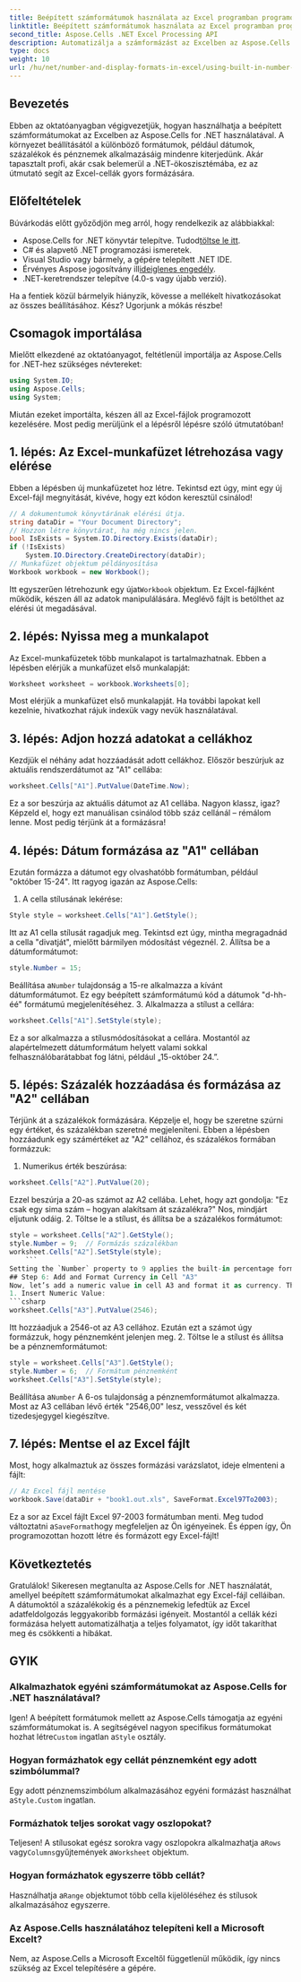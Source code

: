 ```yaml
---
title: Beépített számformátumok használata az Excel programban programozottan
linktitle: Beépített számformátumok használata az Excel programban programozottan
second_title: Aspose.Cells .NET Excel Processing API
description: Automatizálja a számformázást az Excelben az Aspose.Cells for .NET használatával. Ismerje meg a dátum-, százalék- és pénznemformátumok programozott alkalmazásának módját.
type: docs
weight: 10
url: /hu/net/number-and-display-formats-in-excel/using-built-in-number-formats/
---
```

## Bevezetés
Ebben az oktatóanyagban végigvezetjük, hogyan használhatja a beépített számformátumokat az Excelben az Aspose.Cells for .NET használatával. A környezet beállításától a különböző formátumok, például dátumok, százalékok és pénznemek alkalmazásáig mindenre kiterjedünk. Akár tapasztalt profi, akár csak belemerül a .NET-ökoszisztémába, ez az útmutató segít az Excel-cellák gyors formázására.
## Előfeltételek
Búvárkodás előtt győződjön meg arról, hogy rendelkezik az alábbiakkal:
-  Aspose.Cells for .NET könyvtár telepítve. Tudod[töltse le itt](https://releases.aspose.com/cells/net/).
- C# és alapvető .NET programozási ismeretek.
- Visual Studio vagy bármely, a gépére telepített .NET IDE.
-  Érvényes Aspose jogosítvány ill[ideiglenes engedély](https://purchase.aspose.com/temporary-license/).
- .NET-keretrendszer telepítve (4.0-s vagy újabb verzió).
  
Ha a fentiek közül bármelyik hiányzik, kövesse a mellékelt hivatkozásokat az összes beállításához. Kész? Ugorjunk a mókás részbe!
## Csomagok importálása
Mielőtt elkezdené az oktatóanyagot, feltétlenül importálja az Aspose.Cells for .NET-hez szükséges névtereket:
```csharp
using System.IO;
using Aspose.Cells;
using System;
```
Miután ezeket importálta, készen áll az Excel-fájlok programozott kezelésére. Most pedig merüljünk el a lépésről lépésre szóló útmutatóban!
## 1. lépés: Az Excel-munkafüzet létrehozása vagy elérése
Ebben a lépésben új munkafüzetet hoz létre. Tekintsd ezt úgy, mint egy új Excel-fájl megnyitását, kivéve, hogy ezt kódon keresztül csinálod!
```csharp
// A dokumentumok könyvtárának elérési útja.
string dataDir = "Your Document Directory";
// Hozzon létre könyvtárat, ha még nincs jelen.
bool IsExists = System.IO.Directory.Exists(dataDir);
if (!IsExists)
	System.IO.Directory.CreateDirectory(dataDir);
// Munkafüzet objektum példányosítása
Workbook workbook = new Workbook();
```
 Itt egyszerűen létrehozunk egy újat`Workbook` objektum. Ez Excel-fájlként működik, készen áll az adatok manipulálására. Meglévő fájlt is betölthet az elérési út megadásával.
## 2. lépés: Nyissa meg a munkalapot
Az Excel-munkafüzetek több munkalapot is tartalmazhatnak. Ebben a lépésben elérjük a munkafüzet első munkalapját:
```csharp
Worksheet worksheet = workbook.Worksheets[0];
```
Most elérjük a munkafüzet első munkalapját. Ha további lapokat kell kezelnie, hivatkozhat rájuk indexük vagy nevük használatával.
## 3. lépés: Adjon hozzá adatokat a cellákhoz
Kezdjük el néhány adat hozzáadását adott cellákhoz. Először beszúrjuk az aktuális rendszerdátumot az "A1" cellába:
```csharp
worksheet.Cells["A1"].PutValue(DateTime.Now);
```
Ez a sor beszúrja az aktuális dátumot az A1 cellába. Nagyon klassz, igaz? Képzeld el, hogy ezt manuálisan csinálod több száz cellánál – rémálom lenne. Most pedig térjünk át a formázásra!
## 4. lépés: Dátum formázása az "A1" cellában
Ezután formázza a dátumot egy olvashatóbb formátumban, például "október 15-24". Itt ragyog igazán az Aspose.Cells:
1. A cella stílusának lekérése:
```csharp
Style style = worksheet.Cells["A1"].GetStyle();
```
Itt az A1 cella stílusát ragadjuk meg. Tekintsd ezt úgy, mintha megragadnád a cella "divatját", mielőtt bármilyen módosítást végeznél.
2. Állítsa be a dátumformátumot:
```csharp
style.Number = 15;
```
 Beállítása a`Number` tulajdonság a 15-re alkalmazza a kívánt dátumformátumot. Ez egy beépített számformátumú kód a dátumok "d-hh-éé" formátumú megjelenítéséhez.
3. Alkalmazza a stílust a cellára:
```csharp
worksheet.Cells["A1"].SetStyle(style);
```
Ez a sor alkalmazza a stílusmódosításokat a cellára. Mostantól az alapértelmezett dátumformátum helyett valami sokkal felhasználóbarátabbat fog látni, például „15-október 24.”.
## 5. lépés: Százalék hozzáadása és formázása az "A2" cellában
Térjünk át a százalékok formázására. Képzelje el, hogy be szeretne szúrni egy értéket, és százalékban szeretné megjeleníteni. Ebben a lépésben hozzáadunk egy számértéket az "A2" cellához, és százalékos formában formázzuk:
1. Numerikus érték beszúrása:
```csharp
worksheet.Cells["A2"].PutValue(20);
```
Ezzel beszúrja a 20-as számot az A2 cellába. Lehet, hogy azt gondolja: "Ez csak egy sima szám – hogyan alakítsam át százalékra?" Nos, mindjárt eljutunk odáig.
2. Töltse le a stílust, és állítsa be a százalékos formátumot:
```csharp
style = worksheet.Cells["A2"].GetStyle();
style.Number = 9;  // Formázás százalékban
worksheet.Cells["A2"].SetStyle(style);
    ```
Setting the `Number` property to 9 applies the built-in percentage format. Now the value in A2 will be displayed as "2000%." (Yes, 20 is treated as 2000% in percentage formatting).
## Step 6: Add and Format Currency in Cell "A3"
Now, let’s add a numeric value in cell A3 and format it as currency. This is a common use case for financial reports.
1. Insert Numeric Value:
```csharp
worksheet.Cells["A3"].PutValue(2546);
```
Itt hozzáadjuk a 2546-ot az A3 cellához. Ezután ezt a számot úgy formázzuk, hogy pénznemként jelenjen meg.
2. Töltse le a stílust és állítsa be a pénznemformátumot:
```csharp
style = worksheet.Cells["A3"].GetStyle();
style.Number = 6;  // Formátum pénznemként
worksheet.Cells["A3"].SetStyle(style);
```
 Beállítása a`Number` A 6-os tulajdonság a pénznemformátumot alkalmazza. Most az A3 cellában lévő érték "2546,00" lesz, vesszővel és két tizedesjegygel kiegészítve.
## 7. lépés: Mentse el az Excel fájlt
Most, hogy alkalmaztuk az összes formázási varázslatot, ideje elmenteni a fájlt:
```csharp
// Az Excel fájl mentése
workbook.Save(dataDir + "book1.out.xls", SaveFormat.Excel97To2003);
```
 Ez a sor az Excel fájlt Excel 97-2003 formátumban menti. Meg tudod változtatni a`SaveFormat`hogy megfeleljen az Ön igényeinek. És éppen így, Ön programozottan hozott létre és formázott egy Excel-fájlt!
## Következtetés
Gratulálok! Sikeresen megtanulta az Aspose.Cells for .NET használatát, amellyel beépített számformátumokat alkalmazhat egy Excel-fájl celláiban. A dátumoktól a százalékokig és a pénznemekig lefedtük az Excel adatfeldolgozás leggyakoribb formázási igényeit. Mostantól a cellák kézi formázása helyett automatizálhatja a teljes folyamatot, így időt takaríthat meg és csökkenti a hibákat.
## GYIK
### Alkalmazhatok egyéni számformátumokat az Aspose.Cells for .NET használatával?
 Igen! A beépített formátumok mellett az Aspose.Cells támogatja az egyéni számformátumokat is. A segítségével nagyon specifikus formátumokat hozhat létre`Custom` ingatlan a`Style` osztály.
### Hogyan formázhatok egy cellát pénznemként egy adott szimbólummal?
 Egy adott pénznemszimbólum alkalmazásához egyéni formázást használhat a`Style.Custom` ingatlan.
### Formázhatok teljes sorokat vagy oszlopokat?
 Teljesen! A stílusokat egész sorokra vagy oszlopokra alkalmazhatja a`Rows` vagy`Columns`gyűjtemények a`Worksheet` objektum.
### Hogyan formázhatok egyszerre több cellát?
Használhatja a`Range` objektumot több cella kijelöléséhez és stílusok alkalmazásához egyszerre.
### Az Aspose.Cells használatához telepíteni kell a Microsoft Excelt?
Nem, az Aspose.Cells a Microsoft Exceltől függetlenül működik, így nincs szükség az Excel telepítésére a gépére.
